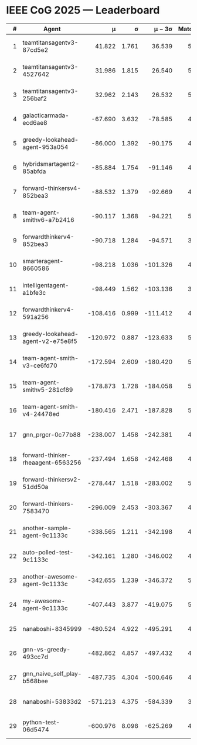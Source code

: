 # IEEE CoG 2025 — Leaderboard

| # | Agent | μ | σ | μ − 3σ | Matches | Updated |
|---:|---|---:|---:|---:|---:|---|
| 1 | teamtitansagentv3-87cd5e2 | 41.822 | 1.761 | 36.539 | 5092 | 2025-08-19 02:29 |
| 2 | teamtitansagentv3-4527642 | 31.986 | 1.815 | 26.540 | 5040 | 2025-08-19 02:29 |
| 3 | teamtitansagentv3-256baf2 | 32.962 | 2.143 | 26.532 | 5292 | 2025-08-19 02:29 |
| 4 | galacticarmada-ecd6ae8 | -67.690 | 3.632 | -78.585 | 4900 | 2025-08-19 02:29 |
| 5 | greedy-lookahead-agent-953a054 | -86.000 | 1.392 | -90.175 | 4708 | 2025-08-19 02:29 |
| 6 | hybridsmartagent2-85abfda | -85.884 | 1.754 | -91.146 | 4808 | 2025-08-19 02:29 |
| 7 | forward-thinkersv4-852bea3 | -88.532 | 1.379 | -92.669 | 4160 | 2025-08-19 02:29 |
| 8 | team-agent-smithv6-a7b2416 | -90.117 | 1.368 | -94.221 | 5020 | 2025-08-19 02:29 |
| 9 | forwardthinkerv4-852bea3 | -90.718 | 1.284 | -94.571 | 3908 | 2025-08-19 02:29 |
| 10 | smarteragent-8660586 | -98.218 | 1.036 | -101.326 | 4240 | 2025-08-19 02:29 |
| 11 | intelligentagent-a1bfe3c | -98.449 | 1.562 | -103.136 | 3926 | 2025-08-19 02:29 |
| 12 | forwardthinkerv4-591a256 | -108.416 | 0.999 | -111.412 | 4446 | 2025-08-19 02:29 |
| 13 | greedy-lookahead-agent-v2-e75e8f5 | -120.972 | 0.887 | -123.633 | 5068 | 2025-08-19 02:29 |
| 14 | team-agent-smith-v3-ce6fd70 | -172.594 | 2.609 | -180.420 | 5566 | 2025-08-19 02:29 |
| 15 | team-agent-smithv5-281cf89 | -178.873 | 1.728 | -184.058 | 5000 | 2025-08-19 02:29 |
| 16 | team-agent-smith-v4-24478ed | -180.416 | 2.471 | -187.828 | 5266 | 2025-08-19 02:29 |
| 17 | gnn_prgcr-0c77b88 | -238.007 | 1.458 | -242.381 | 4770 | 2025-08-19 02:29 |
| 18 | forward-thinker-rheaagent-6563256 | -237.494 | 1.658 | -242.468 | 4626 | 2025-08-19 02:29 |
| 19 | forward-thinkersv2-51dd50a | -278.447 | 1.518 | -283.002 | 5126 | 2025-08-19 02:29 |
| 20 | forward-thinkers-7583470 | -296.009 | 2.453 | -303.367 | 4520 | 2025-08-19 02:29 |
| 21 | another-sample-agent-9c1133c | -338.565 | 1.211 | -342.198 | 4940 | 2025-08-19 02:29 |
| 22 | auto-polled-test-9c1133c | -342.161 | 1.280 | -346.002 | 4560 | 2025-08-19 02:29 |
| 23 | another-awesome-agent-9c1133c | -342.655 | 1.239 | -346.372 | 5380 | 2025-08-19 02:29 |
| 24 | my-awesome-agent-9c1133c | -407.443 | 3.877 | -419.075 | 5200 | 2025-08-19 02:29 |
| 25 | nanaboshi-8345999 | -480.524 | 4.922 | -495.291 | 4140 | 2025-08-19 02:29 |
| 26 | gnn-vs-greedy-493cc7d | -482.862 | 4.857 | -497.432 | 4100 | 2025-08-19 02:29 |
| 27 | gnn_naive_self_play-b568bee | -487.735 | 4.304 | -500.646 | 4120 | 2025-08-19 02:29 |
| 28 | nanaboshi-53833d2 | -571.213 | 4.375 | -584.339 | 3800 | 2025-08-19 02:29 |
| 29 | python-test-06d5474 | -600.976 | 8.098 | -625.269 | 4130 | 2025-08-19 02:29 |
